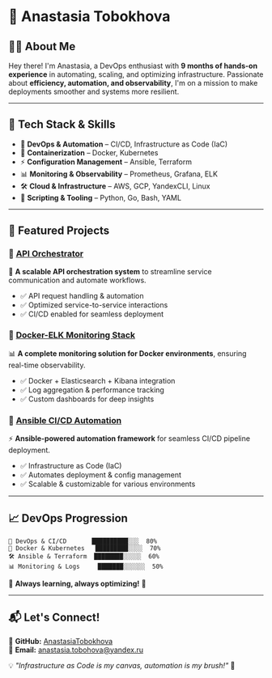 # 🚀 Anastasia Tobokhova

## 👩‍💻 About Me
Hey there! I'm Anastasia, a DevOps enthusiast with **9 months of hands-on experience** in automating, scaling, and optimizing infrastructure. Passionate about **efficiency, automation, and observability**, I'm on a mission to make deployments smoother and systems more resilient. 

---
## 🔧 Tech Stack & Skills

- 🚀 **DevOps & Automation** – CI/CD, Infrastructure as Code (IaC)
- 🐳 **Containerization** – Docker, Kubernetes
- ⚡ **Configuration Management** – Ansible, Terraform
- 📊 **Monitoring & Observability** – Prometheus, Grafana, ELK
- 🛠 **Cloud & Infrastructure** – AWS, GCP, YandexCLI, Linux
- 🚀 **Scripting & Tooling** – Python, Go, Bash, YAML

---
## 📌 Featured Projects

### 🔹 [API Orchestrator](https://github.com/AnastasiaTobokhova/api_orchestrator_bot)
🚀 **A scalable API orchestration system** to streamline service communication and automate workflows.
- ✅ API request handling & automation
- ✅ Optimized service-to-service interactions
- ✅ CI/CD enabled for seamless deployment

### 🔹 [Docker-ELK Monitoring Stack](https://github.com/AnastasiaTobokhova/docker_monitoring)
📊 **A complete monitoring solution for Docker environments**, ensuring real-time observability.
- ✅ Docker + Elasticsearch + Kibana integration
- ✅ Log aggregation & performance tracking
- ✅ Custom dashboards for deep insights

### 🔹 [Ansible CI/CD Automation](https://github.com/AnastasiaTobokhova/ansible_ci_cd)
⚡ **Ansible-powered automation framework** for seamless CI/CD pipeline deployment.
- ✅ Infrastructure as Code (IaC)
- ✅ Automates deployment & config management
- ✅ Scalable & customizable for various environments

---
## 📈 DevOps Progression

```
🚀 DevOps & CI/CD       ██████████░░░  80%
🐳 Docker & Kubernetes   █████████░░░░  70%
🛠 Ansible & Terraform  ████████░░░░░  60%
📊 Monitoring & Logs     ███████░░░░░░  50%
```

🔹 **Always learning, always optimizing!** 🚀

---
## 📬 Let's Connect!
📌 **GitHub:** [AnastasiaTobokhova](https://github.com/AnastasiaTobokhova)  
📌 **Email:** anastasia.tobohova@yandex.ru  

💡 _"Infrastructure as Code is my canvas, automation is my brush!"_ 🎨
